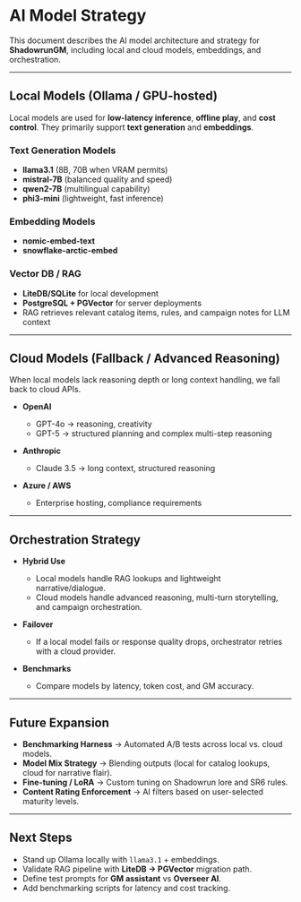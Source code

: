 ﻿# AI Model Strategy

This document describes the AI model architecture and strategy for **ShadowrunGM**, including local and cloud models, embeddings, and orchestration.

---

## Local Models (Ollama / GPU-hosted)

Local models are used for **low-latency inference**, **offline play**, and **cost control**. They primarily support **text generation** and **embeddings**.

### Text Generation Models

* **llama3.1** (8B, 70B when VRAM permits)
* **mistral-7B** (balanced quality and speed)
* **qwen2-7B** (multilingual capability)
* **phi3-mini** (lightweight, fast inference)

### Embedding Models

* **nomic-embed-text**
* **snowflake-arctic-embed**

### Vector DB / RAG

* **LiteDB/SQLite** for local development
* **PostgreSQL + PGVector** for server deployments
* RAG retrieves relevant catalog items, rules, and campaign notes for LLM context

---

## Cloud Models (Fallback / Advanced Reasoning)

When local models lack reasoning depth or long context handling, we fall back to cloud APIs.

* **OpenAI**

  * GPT-4o → reasoning, creativity
  * GPT-5 → structured planning and complex multi-step reasoning
* **Anthropic**

  * Claude 3.5 → long context, structured reasoning
* **Azure / AWS**

  * Enterprise hosting, compliance requirements

---

## Orchestration Strategy

* **Hybrid Use**

  * Local models handle RAG lookups and lightweight narrative/dialogue.
  * Cloud models handle advanced reasoning, multi-turn storytelling, and campaign orchestration.
* **Failover**

  * If a local model fails or response quality drops, orchestrator retries with a cloud provider.
* **Benchmarks**

  * Compare models by latency, token cost, and GM accuracy.

---

## Future Expansion

* **Benchmarking Harness** → Automated A/B tests across local vs. cloud models.
* **Model Mix Strategy** → Blending outputs (local for catalog lookups, cloud for narrative flair).
* **Fine-tuning / LoRA** → Custom tuning on Shadowrun lore and SR6 rules.
* **Content Rating Enforcement** → AI filters based on user-selected maturity levels.

---

## Next Steps

* Stand up Ollama locally with `llama3.1` + embeddings.
* Validate RAG pipeline with **LiteDB → PGVector** migration path.
* Define test prompts for **GM assistant** vs **Overseer AI**.
* Add benchmarking scripts for latency and cost tracking.
